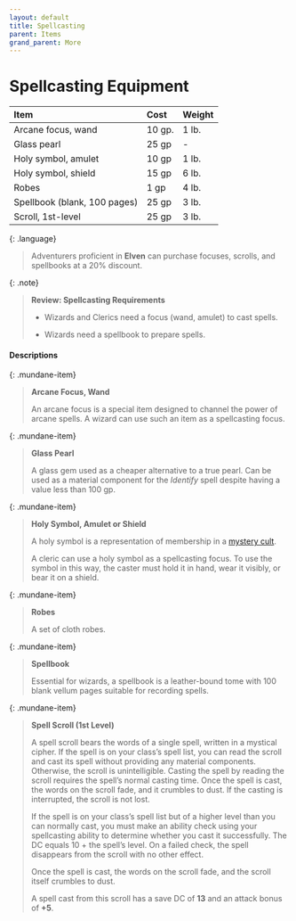 ```yaml
---
layout: default
title: Spellcasting
parent: Items
grand_parent: More
---
```


# Spellcasting Equipment

| Item                         | Cost   | Weight |
| :--------------------------- | :----- | :----- |
| Arcane focus, wand           | 10 gp. | 1 lb.  |
| Glass pearl                  | 25 gp  | -      |
| Holy symbol, amulet          | 10 gp  | 1 lb.  |
| Holy symbol, shield          | 15 gp  | 6 lb.  |
| Robes                        | 1 gp   | 4 lb.  |
| Spellbook (blank, 100 pages) | 25 gp  | 3 lb.  |
| Scroll, 1st-level            | 25 gp  | 3 lb.  |

{: .language}
> Adventurers proficient in **Elven** can purchase focuses, scrolls, and spellbooks at a 20% discount.


{: .note}
> **Review: Spellcasting Requirements**
>
> * Wizards and Clerics need a focus (wand, amulet) to cast spells.
>
> * Wizards need a spellbook to prepare spells.

#### Descriptions

{: .mundane-item}
> **Arcane Focus, Wand**
>
> An arcane focus is a special item designed to channel the power of arcane spells. A wizard can use such an item as a spellcasting focus.

{: .mundane-item}
> **Glass Pearl**
>
> A glass gem used as a cheaper alternative to a true pearl. Can be used as a material component for the _Identify_ spell despite having a value less than 100 gp.

{: .mundane-item}
> **Holy Symbol, Amulet or Shield**
>
> A holy symbol is a representation of membership in a [mystery cult](../../character_creation/class/cleric).
>
> A cleric can use a holy symbol as a spellcasting focus. To use the symbol in this way, the caster must hold it in hand, wear it visibly, or bear it on a shield.

{: .mundane-item}
> **Robes**
>
> A set of cloth robes.

{: .mundane-item}
> **Spellbook**
>
> Essential for wizards, a spellbook is a leather-bound tome with 100 blank vellum pages suitable for recording spells.

{: .mundane-item}
> **Spell Scroll (1st Level)**
>
> A spell scroll bears the words of a single spell, written in a mystical cipher. If the spell is on your class’s spell list, you can read the scroll and cast its spell without providing any material components. Otherwise, the scroll is unintelligible. Casting the spell by reading the scroll requires the spell’s normal casting time. Once the spell is cast, the words on the scroll fade, and it crumbles to dust. If the casting is interrupted, the scroll is not lost. 
> 
> If the spell is on your class’s spell list but of a higher level than you can normally cast, you must make an ability check using your spellcasting ability to determine whether you cast it successfully. The DC equals 10 + the spell’s level. On a failed check, the spell disappears from the scroll with no other effect.
> 
> Once the spell is cast, the words on the scroll fade, and the scroll itself crumbles to dust.
>
> A spell cast from this scroll has a save DC of **13** and an attack bonus of **+5**.